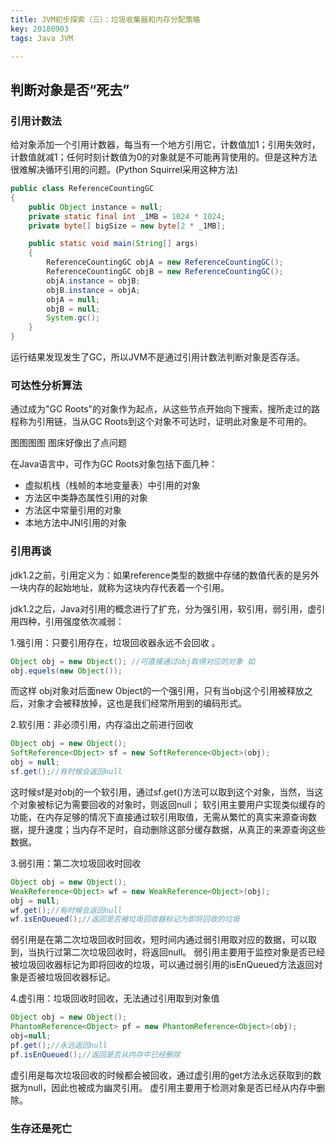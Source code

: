 ```yaml
---
title: JVM初步探索（三）：垃圾收集器和内存分配策略
key: 20180903
tags: Java JVM

---
```


## 判断对象是否“死去”

### 引用计数法

给对象添加一个引用计数器，每当有一个地方引用它，计数值加1；引用失效时，计数值就减1；任何时刻计数值为0的对象就是不可能再背使用的。但是这种方法很难解决循环引用的问题。(Python Squirrel采用这种方法)

```java
public class ReferenceCountingGC
{
    public Object instance = null;
    private static final int _1MB = 1024 * 1024;
    private byte[] bigSize = new byte[2 * _1MB];

    public static void main(String[] args)
    {
        ReferenceCountingGC objA = new ReferenceCountingGC();
        ReferenceCountingGC objB = new ReferenceCountingGC();
        objA.instance = objB;
        objB.instance = objA;
        objA = null;
        objB = null;
        System.gc();
    }
}
```

运行结果发现发生了GC，所以JVM不是通过引用计数法判断对象是否存活。

### 可达性分析算法

通过成为"GC Roots"的对象作为起点，从这些节点开始向下搜索，搜所走过的路程称为引用链，当从GC Roots到这个对象不可达时，证明此对象是不可用的。

图图图图  图床好像出了点问题

在Java语言中，可作为GC Roots对象包括下面几种：

* 虚拟机栈（栈帧的本地变量表）中引用的对象
* 方法区中类静态属性引用的对象
* 方法区中常量引用的对象
* 本地方法中JNI引用的对象

### 引用再谈

jdk1.2之前，引用定义为：如果reference类型的数据中存储的数值代表的是另外一块内存的起始地址，就称为这块内存代表着一个引用。

jdk1.2之后，Java对引用的概念进行了扩充，分为强引用，软引用，弱引用，虚引用四种，引用强度依次减弱：



1.强引用：只要引用存在，垃圾回收器永远不会回收 。

```Java
Object obj = new Object(); //可直接通过obj取得对应的对象 如
obj.equels(new Object()); 
```

而这样 obj对象对后面new Object的一个强引用，只有当obj这个引用被释放之后，对象才会被释放掉，这也是我们经常所用到的编码形式。 

2.软引用：非必须引用，内存溢出之前进行回收 

```java
Object obj = new Object();
SoftReference<Object> sf = new SoftReference<Object>(obj);
obj = null;
sf.get();//有时候会返回null
```

这时候sf是对obj的一个软引用，通过sf.get()方法可以取到这个对象，当然，当这个对象被标记为需要回收的对象时，则返回null； 软引用主要用户实现类似缓存的功能，在内存足够的情况下直接通过软引用取值，无需从繁忙的真实来源查询数据，提升速度；当内存不足时，自动删除这部分缓存数据，从真正的来源查询这些数据。 

3.弱引用：第二次垃圾回收时回收 

```java
Object obj = new Object();
WeakReference<Object> wf = new WeakReference<Object>(obj);
obj = null;
wf.get();//有时候会返回null
wf.isEnQueued();//返回是否被垃圾回收器标记为即将回收的垃圾
```

弱引用是在第二次垃圾回收时回收，短时间内通过弱引用取对应的数据，可以取到，当执行过第二次垃圾回收时，将返回null。 弱引用主要用于监控对象是否已经被垃圾回收器标记为即将回收的垃圾，可以通过弱引用的isEnQueued方法返回对象是否被垃圾回收器标记。 

4.虚引用：垃圾回收时回收，无法通过引用取到对象值 

```java
Object obj = new Object();
PhantomReference<Object> pf = new PhantomReference<Object>(obj);
obj=null;
pf.get();//永远返回null
pf.isEnQueued();//返回是否从内存中已经删除
```

虚引用是每次垃圾回收的时候都会被回收，通过虚引用的get方法永远获取到的数据为null，因此也被成为幽灵引用。 虚引用主要用于检测对象是否已经从内存中删除。 

### 生存还是死亡

